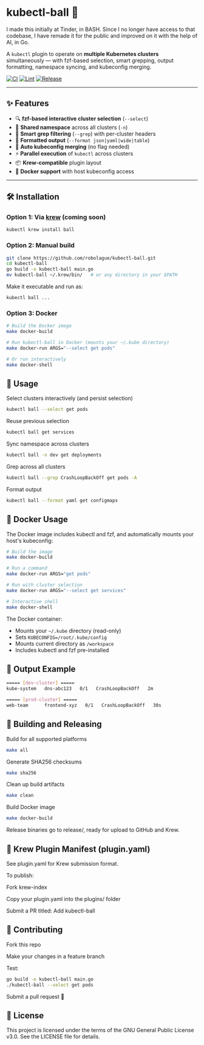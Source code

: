 # kubectl-ball  🎱

I made this initially at Tinder, in BASH. Since I no longer have access to that codebase, I have remade it for the public and improved on it with the help of AI, in Go.

A `kubectl` plugin to operate on **multiple Kubernetes clusters** simultaneously — with fzf-based selection, smart grepping, output formatting, namespace syncing, and kubeconfig merging.

[![CI](https://github.com/robolague/kubectl-ball/actions/workflows/ci.yml/badge.svg)](https://github.com/robolague/kubectl-ball/actions/workflows/ci.yml)
[![Lint](https://github.com/robolague/kubectl-ball/actions/workflows/lint.yml/badge.svg)](https://github.com/robolague/kubectl-ball/actions/workflows/lint.yml)
[![Release](https://github.com/robolague/kubectl-ball/actions/workflows/release.yml/badge.svg)](https://github.com/robolague/kubectl-ball/actions/workflows/release.yml)

---

## ✨ Features

- 🔍 **fzf-based interactive cluster selection** (`--select`)
- 📁 **Shared namespace** across all clusters (`-n`)
- 🧠 **Smart grep filtering** (`--grep`) with per-cluster headers
- 🎨 **Formatted output** (`--format json|yaml|wide|table`)
- 🔀 **Auto kubeconfig merging** (no flag needed)
- ⚡ **Parallel execution** of `kubectl` across clusters
- 📦 **Krew-compatible** plugin layout
- 🐳 **Docker support** with host kubeconfig access

---

## 🛠️ Installation

### Option 1: Via [krew](https://krew.sigs.k8s.io/) (coming soon)

```bash
kubectl krew install ball
```

### Option 2: Manual build
```bash
git clone https://github.com/robolague/kubectl-ball.git
cd kubectl-ball
go build -o kubectl-ball main.go
mv kubectl-ball ~/.krew/bin/   # or any directory in your $PATH
```
Make it executable and run as:
```bash
kubectl ball ...
```

### Option 3: Docker
```bash
# Build the Docker image
make docker-build

# Run kubectl-ball in Docker (mounts your ~/.kube directory)
make docker-run ARGS="--select get pods"

# Or run interactively
make docker-shell
```



## 🚀 Usage
Select clusters interactively (and persist selection)
```bash
kubectl ball --select get pods
```
Reuse previous selection
```bash
kubectl ball get services
```
Sync namespace across clusters
```bash
kubectl ball -n dev get deployments
```
Grep across all clusters
```bash
kubectl ball --grep CrashLoopBackOff get pods -A
```
Format output
```bash
kubectl ball --format yaml get configmaps
```

## 🐳 Docker Usage
The Docker image includes kubectl and fzf, and automatically mounts your host's kubeconfig:

```bash
# Build the image
make docker-build

# Run a command
make docker-run ARGS="get pods"

# Run with cluster selection
make docker-run ARGS="--select get services"

# Interactive shell
make docker-shell
```

The Docker container:
- Mounts your `~/.kube` directory (read-only)
- Sets `KUBECONFIG=/root/.kube/config`
- Mounts current directory as `/workspace`
- Includes kubectl and fzf pre-installed

## 🧪 Output Example
```bash
===== [dev-cluster] =====
kube-system   dns-abc123   0/1   CrashLoopBackOff   2m

===== [prod-cluster] =====
web-team      frontend-xyz   0/1   CrashLoopBackOff   30s
```

## 🔧 Building and Releasing
Build for all supported platforms
```bash
make all
```
Generate SHA256 checksums
```bash
make sha256
```
Clean up build artifacts
```bash
make clean
```
Build Docker image
```bash
make docker-build
```

Release binaries go to release/, ready for upload to GitHub and Krew.

## 🧊 Krew Plugin Manifest (plugin.yaml)
See plugin.yaml for Krew submission format.

To publish:

Fork krew-index

Copy your plugin.yaml into the plugins/ folder

Submit a PR titled: Add kubectl-ball

## 🤝 Contributing
Fork this repo

Make your changes in a feature branch

Test:
```bash
go build -o kubectl-ball main.go
./kubectl-ball --select get pods
```
Submit a pull request 🙌

## 📜 License
This project is licensed under the terms of the GNU General Public License v3.0.
See the LICENSE file for details.
